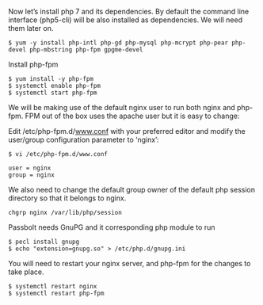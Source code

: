 Now let’s install php 7 and its dependencies. By default the command line interface (php5-cli) will be also installed as dependencies. We will need them later on.

```shell
$ yum -y install php-intl php-gd php-mysql php-mcrypt php-pear php-devel php-mbstring php-fpm gpgme-devel
```

Install php-fpm

```shell
$ yum install -y php-fpm
$ systemctl enable php-fpm
$ systemctl start php-fpm
```

We will be making use of the default nginx user to run both nginx and php-fpm. FPM out of the box uses the apache user but it is easy to change:

Edit /etc/php-fpm.d/www.conf with your preferred editor and modify the user/group configuration parameter to ‘nginx’:

```shell
$ vi /etc/php-fpm.d/www.conf
```

```
user = nginx
group = nginx
```

We also need to change the default group owner of the default php session directory so that it belongs to nginx.
```shell
chgrp nginx /var/lib/php/session
```

Passbolt needs GnuPG and it corresponding php module to run

```shell
$ pecl install gnupg
$ echo "extension=gnupg.so" > /etc/php.d/gnupg.ini
```

You will need to restart your nginx server, and php-fpm for the changes to take place.

```shell
$ systemctl restart nginx
$ systemctl restart php-fpm
```